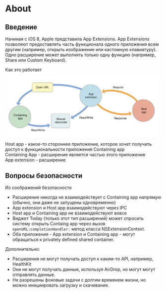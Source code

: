 # About

## Введение

Начиная с iOS 8, Apple представила App Extensions. App Extensions позволяют предоставлять часть функционала одного приложения всем другим \(например, открыть изображение или кастомную клавиатуру\). Одно расширение может выполнять только одну функцию \(например, Share или Custom Keyboard\).

Как это работает

![](../../../../.gitbook/assets/izobrazhenie%20%2822%29.png)

Host app - какое-то стороннее приложение, которое хочет получить доступ к функциональности приложения Containing app  
Containing App - расширение является частью этого приложения  
App extension - расширение

## Вопросы безопасности

Из соображений безопасности

* Расширение никогда не взаимодействует с Containing app напрямую \(обычно, они даже не запущены одновременно\)
* App extension и Host app взаимодействуют через IPC
* Host app и Containing app не взаимодействуют вовсе
* Виджет Today \(только этот тип расширений\) может спросить систему открыть Containg app через вызов `openURL:completionHandler:` метод класса NSExtensionContext.
* Оба приложения - App extension и Containing app - могут обращаться к privately defined shared container.

Дополнительно:

* Расширения не могут получать доступ к каким-то API, например, HealthKit
* Они не могут получать данные, используя AirDrop, но могут могут отправлять данные.
* Не разрешены фоновые задачи с долгим временем жизни, но можно инициировать загрузку и скачивание.

## 

 



